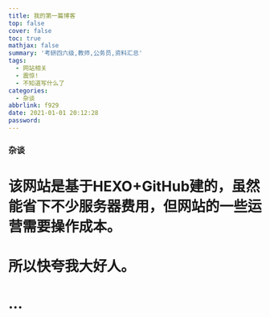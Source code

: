 ```yaml
---
title: 我的第一篇博客
top: false
cover: false
toc: true
mathjax: false
summary: '考研四六级,教师,公务员,资料汇总'
tags:
  - 网站相关
  - 震惊!
  - 不知道写什么了
categories:
  - 杂谈
abbrlink: f929
date: 2021-01-01 20:12:28
password:
---
```


### 杂谈
  # 该网站是基于HEXO+GitHub建的，虽然能省下不少服务器费用，但网站的一些运营需要操作成本。

  # 所以快夸我大好人。

  # ...




